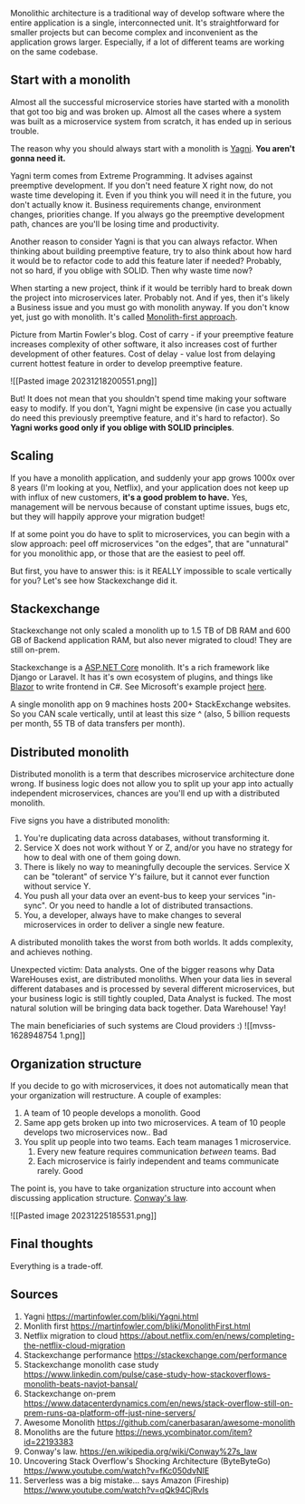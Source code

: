 Monolithic architecture is a traditional way of develop software where the entire application is a single, interconnected unit. It's straightforward for smaller projects but can become complex and inconvenient as the application grows larger. Especially, if a lot of different teams are working on the same codebase.
## Start with a monolith
Almost all the successful microservice stories have started with a monolith that got too big and was broken up.
Almost all the cases where a system was built as a microservice system from scratch, it has ended up in serious trouble.

The reason why you should always start with a monolith is [Yagni](https://martinfowler.com/bliki/Yagni.html).
**You aren't gonna need it.**

Yagni term comes from Extreme Programming. It advises against preemptive development. If you don't need feature X right now, do not waste time developing it. Even if you think you will need it in the future, you don't actually know it. Business requirements change, environment changes, priorities change. If you always go the preemptive development path, chances are you'll be losing time and productivity.

Another reason to consider Yagni is that you can always refactor. When thinking about building preemptive feature, try to also think about how hard it would be to refactor code to add this feature later if needed? Probably, not so hard, if you oblige with SOLID. Then why waste time now?

When starting a new project, think if it would be terribly hard to break down the project into microservices later. Probably not. And if yes, then it's likely a Business issue and you must go with monolith anyway. If you don't know yet, just go with monolith. It's called [Monolith-first approach](https://martinfowler.com/bliki/MonolithFirst.html).

Picture from Martin Fowler's blog.
Cost of carry - if your preemptive feature increases complexity of other software, it also increases cost of further development of other features.
Cost of delay - value lost from delaying current hottest feature in order to develop preemptive feature.

![[Pasted image 20231218200551.png]]

But! It does not mean that you shouldn't spend time making your software easy to modify. If you don't, Yagni might be expensive (in case you actually do need this previously preemptive feature, and it's hard to refactor). So **Yagni works good only if you oblige with SOLID principles**.

## Scaling
If you have a monolith application, and suddenly your app grows 1000x over 8 years (I'm looking at you, Netflix), and your application does not keep up with influx of new customers, **it's a good problem to have.**
Yes, management will be nervous because of constant uptime issues, bugs etc, but they will happily approve your migration budget! 

If at some point you do have to split to microservices, you can begin with a slow approach: peel off microservices "on the edges", that are "unnatural" for you monolithic app, or those that are the easiest to peel off.

But first, you have to answer this: is it REALLY impossible to scale vertically for you? Let's see how Stackexchange did it.

## Stackexchange
Stackexchange not only scaled a monolith up to 1.5 TB of DB RAM and 600 GB of Backend application RAM, but also never migrated to cloud! They are still on-prem.

Stackexchange is a [ASP.NET Core](https://dotnet.microsoft.com/en-us/apps/aspnet) monolith. It's a rich framework like Django or Laravel. It has it's own ecosystem of plugins, and things like [Blazor](https://dotnet.microsoft.com/en-us/apps/aspnet/web-apps/blazor) to write frontend in C#. See Microsoft's example project [here](https://github.com/dotnet-architecture/eShopOnWeb/blob/main/src/BlazorShared/Models/CatalogItem.cs).

A single monolith app on 9 machines hosts 200+ StackExchange websites. So you CAN scale vertically, until at least this size ^ (also, 5 billion requests per month, 55 TB of data transfers per month).

## Distributed monolith
Distributed monolith is a term that describes microservice architecture done wrong. If business logic does not allow you to split up your app into actually independent microservices, chances are you'll end up with a distributed monolith.

Five signs you have a distributed monolith:
1. You're duplicating data across databases, without transforming it.
2. Service X does not work without Y or Z, and/or you have no strategy for how to deal with one of them going down.
3. There is likely no way to meaningfully decouple the services. Service X can be "tolerant" of service Y's failure, but it cannot ever function without service Y.
4. You push all your data over an event-bus to keep your services "in-sync". Or you need to handle a lot of distributed transactions.
5. You, a developer, always have to make changes to several microservices in order to deliver a single new feature.

A distributed monolith takes the worst from both worlds. It adds complexity, and achieves nothing. 

Unexpected victim: Data analysts. One of the bigger reasons why Data WareHouses exist, are distributed monoliths. When your data lies in several different databases and is processed by several different microservices, but your business logic is still tightly coupled, Data Analyst is fucked. The most natural solution will be bringing data back together. Data Warehouse! Yay! 

The main beneficiaries of such systems are Cloud providers :) 
![[mvss-1628948754 1.png]]

## Organization structure
If you decide to go with microservices, it does not automatically mean that your organization will restructure. A couple of examples:
1. A team of 10 people develops a monolith. Good
2. Same app gets broken up into two microservices. A team of 10 people develops two microservices now.. Bad
3. You split up people into two teams. Each team manages 1 microservice.
	1. Every new feature requires communication *between* teams. Bad
	2. Each microservice is fairly independent and teams communicate rarely. Good

The point is, you have to take organization structure into account when discussing application structure. [Conway's law](https://en.wikipedia.org/wiki/Conway%27s_law).

![[Pasted image 20231225185531.png]]
## Final thoughts
Everything is a trade-off. 

## Sources
1. Yagni https://martinfowler.com/bliki/Yagni.html
2. Monlith first https://martinfowler.com/bliki/MonolithFirst.html
3. Netflix migration to cloud https://about.netflix.com/en/news/completing-the-netflix-cloud-migration
4. Stackexchange performance https://stackexchange.com/performance
5. Stackexchange monolith case study https://www.linkedin.com/pulse/case-study-how-stackoverflows-monolith-beats-navjot-bansal/
6. Stackexchange on-prem https://www.datacenterdynamics.com/en/news/stack-overflow-still-on-prem-runs-qa-platform-off-just-nine-servers/
7. Awesome Monolith https://github.com/canerbasaran/awesome-monolith
8. Monoliths are the future https://news.ycombinator.com/item?id=22193383
9. Conway's law. https://en.wikipedia.org/wiki/Conway%27s_law
10. Uncovering Stack Overflow's Shocking Architecture (ByteByteGo) https://www.youtube.com/watch?v=fKc050dvNIE
11.  Serverless was a big mistake... says Amazon (Fireship) https://www.youtube.com/watch?v=qQk94CjRvIs